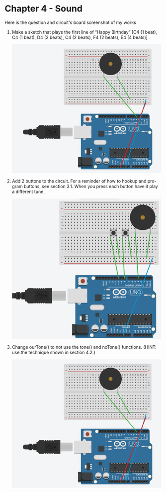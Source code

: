 # Chapter 4 - Sound

Here is the question and circuit's board screenshot of my works

1. Make a sketch that plays the first line of “Happy Birthday” [C4 (1 beat), C4 (1 beat), D4 (2 beats), C4 (2 beats), F4 (2 beats), E4 (4
beats)]

    ![ss-1](4_1_screenshot.png)

2. Add 2 buttons to the circuit. For a reminder of how to hookup and pro-
gram buttons, see section 3.1. When you press each button have it play a
different tune.

    ![ss-2](4_2_screenshot.png)

3. Change ourTone() to not use the tone() and noTone() functions.
(HINT: use the technique shown in section 4.2.)

    ![ss-3](4_3_screenshot.png)
